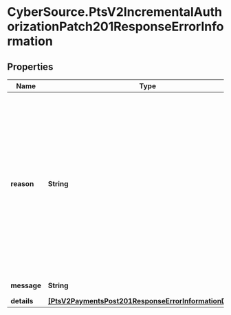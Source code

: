 # CyberSource.PtsV2IncrementalAuthorizationPatch201ResponseErrorInformation

## Properties
Name | Type | Description | Notes
------------ | ------------- | ------------- | -------------
**reason** | **String** | The reason of the status.  Possible values:   - AVS_FAILED   - CONTACT_PROCESSOR   - EXPIRED_CARD   - PROCESSOR_DECLINED   - INSUFFICIENT_FUND   - STOLEN_LOST_CARD   - ISSUER_UNAVAILABLE   - UNAUTHORIZED_CARD   - CVN_NOT_MATCH   - EXCEEDS_CREDIT_LIMIT   - INVALID_CVN   - BLACKLISTED_CUSTOMER   - SUSPENDED_ACCOUNT   - PAYMENT_REFUSED   - CV_FAILED   - INVALID_ACCOUNT   - GENERAL_DECLINE   - INVALID_MERCHANT_CONFIGURATION   - DECISION_PROFILE_REJECT   - SCORE_EXCEEDS_THRESHOLD   - PENDING_AUTHENTICATION  | [optional] 
**message** | **String** | The detail message related to the status and reason listed above. | [optional] 
**details** | [**[PtsV2PaymentsPost201ResponseErrorInformationDetails]**](PtsV2PaymentsPost201ResponseErrorInformationDetails.md) |  | [optional] 


